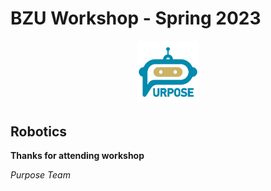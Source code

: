 # BZU Workshop - Spring 2023

<p align="center">
<picture>
  <img alt="Purpose Logo" src="../purpose_logo.png" width="20%" hight="20%" >
</picture>
</p>

## Robotics


**Thanks for attending workshop**

_Purpose Team_
